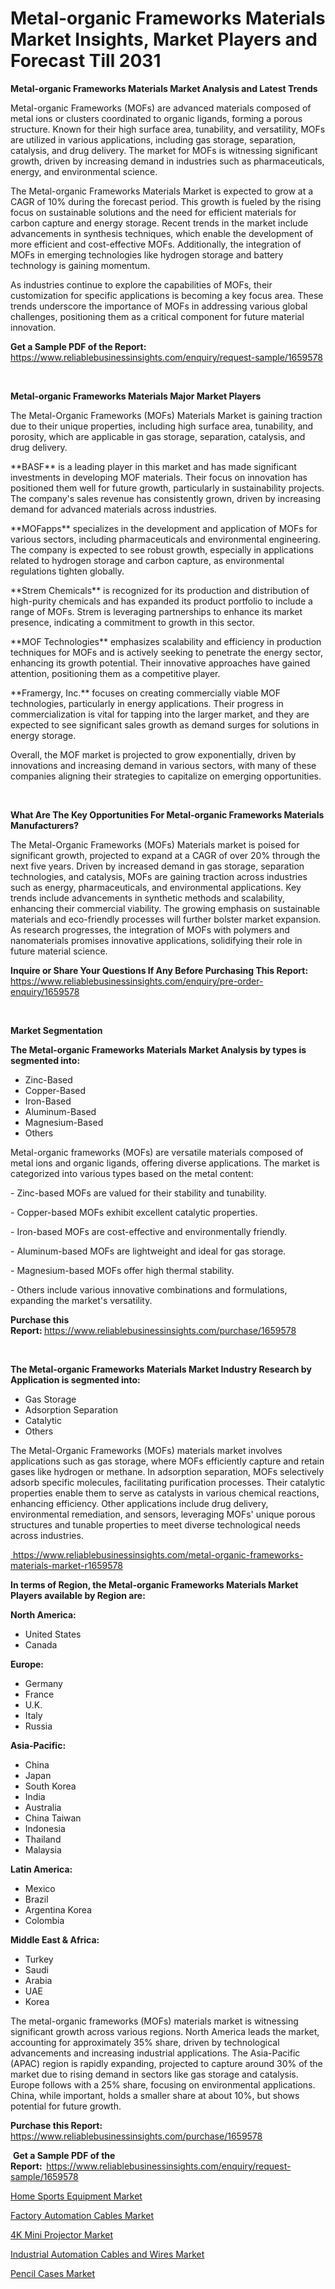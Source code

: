 <p><h1>Metal-organic Frameworks Materials Market Insights, Market Players and Forecast Till 2031</h1></p><p><strong>Metal-organic Frameworks Materials Market Analysis and Latest Trends</strong></p>
<p><p>Metal-organic Frameworks (MOFs) are advanced materials composed of metal ions or clusters coordinated to organic ligands, forming a porous structure. Known for their high surface area, tunability, and versatility, MOFs are utilized in various applications, including gas storage, separation, catalysis, and drug delivery. The market for MOFs is witnessing significant growth, driven by increasing demand in industries such as pharmaceuticals, energy, and environmental science.</p><p>The Metal-organic Frameworks Materials Market is expected to grow at a CAGR of 10% during the forecast period. This growth is fueled by the rising focus on sustainable solutions and the need for efficient materials for carbon capture and energy storage. Recent trends in the market include advancements in synthesis techniques, which enable the development of more efficient and cost-effective MOFs. Additionally, the integration of MOFs in emerging technologies like hydrogen storage and battery technology is gaining momentum.</p><p>As industries continue to explore the capabilities of MOFs, their customization for specific applications is becoming a key focus area. These trends underscore the importance of MOFs in addressing various global challenges, positioning them as a critical component for future material innovation.</p></p>
<p><strong>Get a Sample PDF of the Report:&nbsp;</strong> <a href="https://www.reliablebusinessinsights.com/enquiry/request-sample/1659578?utm_campaign=1094&utm_medium=2&utm_source=Github&utm_content=ia&utm_term=28092024&utm_id=metal-organic-frameworks-materials">https://www.reliablebusinessinsights.com/enquiry/request-sample/1659578</a></p>
<p>&nbsp;</p>
<p><strong>Metal-organic Frameworks Materials Major Market Players</strong></p>
<p><p>The Metal-Organic Frameworks (MOFs) Materials Market is gaining traction due to their unique properties, including high surface area, tunability, and porosity, which are applicable in gas storage, separation, catalysis, and drug delivery.</p><p>**BASF** is a leading player in this market and has made significant investments in developing MOF materials. Their focus on innovation has positioned them well for future growth, particularly in sustainability projects. The company's sales revenue has consistently grown, driven by increasing demand for advanced materials across industries.</p><p>**MOFapps** specializes in the development and application of MOFs for various sectors, including pharmaceuticals and environmental engineering. The company is expected to see robust growth, especially in applications related to hydrogen storage and carbon capture, as environmental regulations tighten globally.</p><p>**Strem Chemicals** is recognized for its production and distribution of high-purity chemicals and has expanded its product portfolio to include a range of MOFs. Strem is leveraging partnerships to enhance its market presence, indicating a commitment to growth in this sector.</p><p>**MOF Technologies** emphasizes scalability and efficiency in production techniques for MOFs and is actively seeking to penetrate the energy sector, enhancing its growth potential. Their innovative approaches have gained attention, positioning them as a competitive player.</p><p>**Framergy, Inc.** focuses on creating commercially viable MOF technologies, particularly in energy applications. Their progress in commercialization is vital for tapping into the larger market, and they are expected to see significant sales growth as demand surges for solutions in energy storage.</p><p>Overall, the MOF market is projected to grow exponentially, driven by innovations and increasing demand in various sectors, with many of these companies aligning their strategies to capitalize on emerging opportunities.</p></p>
<p>&nbsp;</p>
<p><strong>What Are The Key Opportunities For Metal-organic Frameworks Materials Manufacturers?</strong></p>
<p><p>The Metal-Organic Frameworks (MOFs) Materials market is poised for significant growth, projected to expand at a CAGR of over 20% through the next five years. Driven by increased demand in gas storage, separation technologies, and catalysis, MOFs are gaining traction across industries such as energy, pharmaceuticals, and environmental applications. Key trends include advancements in synthetic methods and scalability, enhancing their commercial viability. The growing emphasis on sustainable materials and eco-friendly processes will further bolster market expansion. As research progresses, the integration of MOFs with polymers and nanomaterials promises innovative applications, solidifying their role in future material science.</p></p>
<p><strong>Inquire or Share Your Questions If Any Before Purchasing This Report:</strong> <a href="https://www.reliablebusinessinsights.com/enquiry/pre-order-enquiry/1659578?utm_campaign=1094&utm_medium=2&utm_source=Github&utm_content=ia&utm_term=28092024&utm_id=metal-organic-frameworks-materials">https://www.reliablebusinessinsights.com/enquiry/pre-order-enquiry/1659578</a></p>
<p>&nbsp;</p>
<p><strong>Market Segmentation</strong></p>
<p><strong>The Metal-organic Frameworks Materials Market Analysis by types is segmented into:</strong></p>
<p><ul><li>Zinc-Based</li><li>Copper-Based</li><li>Iron-Based</li><li>Aluminum-Based</li><li>Magnesium-Based</li><li>Others</li></ul></p>
<p><p>Metal-organic frameworks (MOFs) are versatile materials composed of metal ions and organic ligands, offering diverse applications. The market is categorized into various types based on the metal content: </p><p>- Zinc-based MOFs are valued for their stability and tunability.</p><p>- Copper-based MOFs exhibit excellent catalytic properties.</p><p>- Iron-based MOFs are cost-effective and environmentally friendly.</p><p>- Aluminum-based MOFs are lightweight and ideal for gas storage.</p><p>- Magnesium-based MOFs offer high thermal stability.</p><p>- Others include various innovative combinations and formulations, expanding the market's versatility.</p></p>
<p><strong>Purchase this Report:&nbsp;</strong><a href="https://www.reliablebusinessinsights.com/purchase/1659578?utm_campaign=1094&utm_medium=2&utm_source=Github&utm_content=ia&utm_term=28092024&utm_id=metal-organic-frameworks-materials">https://www.reliablebusinessinsights.com/purchase/1659578</a></p>
<p>&nbsp;</p>
<p><strong>The Metal-organic Frameworks Materials Market Industry Research by Application is segmented into:</strong></p>
<p><ul><li>Gas Storage</li><li>Adsorption Separation</li><li>Catalytic</li><li>Others</li></ul></p>
<p><p>The Metal-Organic Frameworks (MOFs) materials market involves applications such as gas storage, where MOFs efficiently capture and retain gases like hydrogen or methane. In adsorption separation, MOFs selectively adsorb specific molecules, facilitating purification processes. Their catalytic properties enable them to serve as catalysts in various chemical reactions, enhancing efficiency. Other applications include drug delivery, environmental remediation, and sensors, leveraging MOFs' unique porous structures and tunable properties to meet diverse technological needs across industries.</p></p>
<p><a href="https://www.reliablebusinessinsights.com/metal-organic-frameworks-materials-market-r1659578?utm_campaign=1094&utm_medium=2&utm_source=Github&utm_content=ia&utm_term=28092024&utm_id=metal-organic-frameworks-materials">&nbsp;https://www.reliablebusinessinsights.com/metal-organic-frameworks-materials-market-r1659578</a></p>
<p><strong>In terms of Region, the Metal-organic Frameworks Materials Market Players available by Region are:</strong></p>
<p>
    <p> <strong> North America: </strong>
        <ul>
            <li>United States</li>
            <li>Canada</li>
        </ul>
        </p> 
    <p> <strong> Europe: </strong>
        <ul>
            <li>Germany</li>
            <li>France</li>
            <li>U.K.</li>
            <li>Italy</li>
            <li>Russia</li>
        </ul>
        </p> 
    <p> <strong> Asia-Pacific: </strong>
        <ul>
            <li>China</li>
            <li>Japan</li>
            <li>South Korea</li>
            <li>India</li>
            <li>Australia</li>
            <li>China Taiwan</li>
            <li>Indonesia</li>
            <li>Thailand</li>
            <li>Malaysia</li>
        </ul>
        </p> 
    <p> <strong> Latin America: </strong>
        <ul>
            <li>Mexico</li>
            <li>Brazil</li>
            <li>Argentina Korea</li>
            <li>Colombia</li>
        </ul>
        </p> 
    <p> <strong> Middle East & Africa: </strong>
        <ul>
            <li>Turkey</li>
            <li>Saudi</li>
            <li>Arabia</li>
            <li>UAE</li>
            <li>Korea</li>
        </ul>
    </p>
    </p>
<p><p>The metal-organic frameworks (MOFs) materials market is witnessing significant growth across various regions. North America leads the market, accounting for approximately 35% share, driven by technological advancements and increasing industrial applications. The Asia-Pacific (APAC) region is rapidly expanding, projected to capture around 30% of the market due to rising demand in sectors like gas storage and catalysis. Europe follows with a 25% share, focusing on environmental applications. China, while important, holds a smaller share at about 10%, but shows potential for future growth.</p></p>
<p><strong>Purchase this Report: </strong><a href="https://www.reliablebusinessinsights.com/purchase/1659578?utm_campaign=1094&utm_medium=2&utm_source=Github&utm_content=ia&utm_term=28092024&utm_id=metal-organic-frameworks-materials">https://www.reliablebusinessinsights.com/purchase/1659578</a></p>
<p>&nbsp;<strong>Get a Sample PDF of the Report:&nbsp;&nbsp;</strong><a href="https://www.reliablebusinessinsights.com/enquiry/request-sample/1659578?utm_campaign=1094&utm_medium=2&utm_source=Github&utm_content=ia&utm_term=28092024&utm_id=metal-organic-frameworks-materials">https://www.reliablebusinessinsights.com/enquiry/request-sample/1659578</a></p>
<p><strong></strong></p>
<p><p><a href="https://www.linkedin.com/pulse/global-home-sports-equipment-market-share-growth-opportunities-0qeff?utm_campaign=1094&utm_medium=2&utm_source=Github&utm_content=ia&utm_term=28092024&utm_id=metal-organic-frameworks-materials">Home Sports Equipment Market</a></p><p><a href="https://github.com/NathanColeman327/Market-Research-Report-List-1/blob/main/factory-automation-cables-market.md?utm_campaign=1094&utm_medium=2&utm_source=Github&utm_content=ia&utm_term=28092024&utm_id=metal-organic-frameworks-materials">Factory Automation Cables Market</a></p><p><a href="https://issuu.com/reportprime-2/docs/4k-mini-projector-market-size-2030._3f1b002f687366?utm_campaign=1094&utm_medium=2&utm_source=Github&utm_content=ia&utm_term=28092024&utm_id=metal-organic-frameworks-materials">4K Mini Projector Market</a></p><p><a href="https://github.com/RuthLucas64/Market-Research-Report-List-1/blob/main/industrial-automation-cables-and-wires-market.md?utm_campaign=1094&utm_medium=2&utm_source=Github&utm_content=ia&utm_term=28092024&utm_id=metal-organic-frameworks-materials">Industrial Automation Cables and Wires Market</a></p><p><a href="https://www.linkedin.com/pulse/unveiling-market-trends-global-pencil-cases-growth-regional-eugbf?utm_campaign=1094&utm_medium=2&utm_source=Github&utm_content=ia&utm_term=28092024&utm_id=metal-organic-frameworks-materials">Pencil Cases Market</a></p></p>